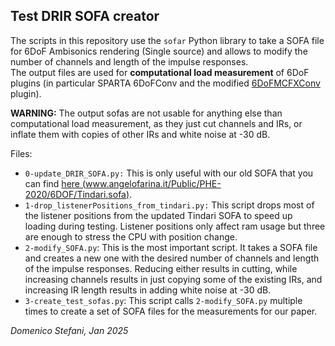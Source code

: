 Test DRIR SOFA creator
---

The scripts in this repository use the `sofar` Python library to take a SOFA file for 6DoF Ambisonics rendering (Single source) and allows to modify the number of channels and length of the impulse responses.  
The output files are used for __computational load measurement__ of 6DoF plugins (in particular SPARTA 6DoFConv and the modified [6DoFMCFXConv](https://github.com/domenicostefani/SPARTA_Multi6DoF_project/tree/develop/) plugin).

__WARNING:__ The output sofas are not usable for anything else than computational load measurement, as they just cut channels and IRs, or inflate them with copies of other IRs and white noise at -30 dB.

Files:
- `0-update_DRIR_SOFA.py:` This is only useful with our old SOFA that you can find [here (www.angelofarina.it/Public/PHE-2020/6DOF/Tindari.sofa)](http://www.angelofarina.it/Public/PHE-2020/6DOF/Tindari.sofa).
- `1-drop_listenerPositions_from_tindari.py:` This script drops most of the listener positions from the updated Tindari SOFA to speed up loading during testing. Listener positions only affect ram usage but three are enough to stress the CPU with position change.
- `2-modify_SOFA.py`: This is the most important script. It takes a SOFA file and creates a new one with the desired number of channels and length of the impulse responses. Reducing either results in cutting, while increasing channels results in just copying some of the existing IRs, and increasing IR length results in adding white noise at -30 dB.
- `3-create_test_sofas.py`: This script calls `2-modify_SOFA.py` multiple times to create a set of SOFA files for the measurements for our paper.

_Domenico Stefani, Jan 2025_